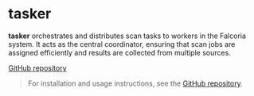 # tasker

**tasker** orchestrates and distributes scan tasks to workers in the Falcoria system. It acts as the central coordinator, ensuring that scan jobs are assigned efficiently and results are collected from multiple sources.

[GitHub repository](https://github.com/Falcoria/tasker)

> For installation and usage instructions, see the [GitHub repository](https://github.com/Falcoria/tasker).
